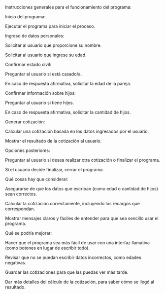 Instrucciones generales para el funcionamiento del programa:

Inicio del programa:

Ejecutar el programa para iniciar el proceso.

Ingreso de datos personales:

Solicitar al usuario que proporcione su nombre.

Solicitar al usuario que ingrese su edad.

Confirmar estado civil:

Preguntar al usuario si está casado/a.

En caso de respuesta afirmativa, solicitar la edad de la pareja.

Confirmar información sobre hijos:

Preguntar al usuario si tiene hijos.

En caso de respuesta afirmativa, solicitar la cantidad de hijos.

Generar cotización:

Calcular una cotización basada en los datos ingresados por el usuario.

Mostrar el resultado de la cotización al usuario.

Opciones posteriores:

Preguntar al usuario si desea realizar otra cotización o finalizar el programa.

Si el usuario decide finalizar, cerrar el programa.



Qué cosas hay que considerar:

Asegurarse de que los datos que escriban (como edad o cantidad de hijos) sean correctos.

Calcular la cotización correctamente, incluyendo los recargos que correspondan.

Mostrar mensajes claros y fáciles de entender para que sea sencillo usar el programa.



Qué se podría mejorar:

Hacer que el programa sea más fácil de usar con una interfaz llamativa (como botones en lugar de escribir todo).

Revisar que no se puedan escribir datos incorrectos, como edades negativas.

Guardar las cotizaciones para que las puedas ver más tarde.

Dar más detalles del cálculo de la cotización, para saber cómo se llegó al resultado.
